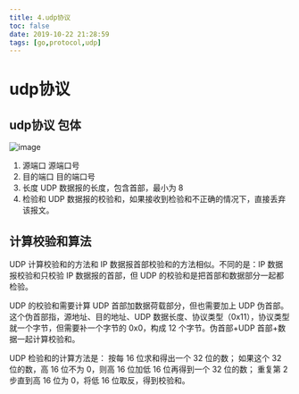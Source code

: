 ```yaml
---
title: 4.udp协议
toc: false
date: 2019-10-22 21:28:59
tags: [go,protocol,udp]
---
```


# udp协议

## udp协议 包体
![image](C5DAEAF2697B45D6927F108780C6324E)
1. 源端口 源端口号
1. 目的端口 目的端口号
1. 长度 UDP 数据报的长度，包含首部，最小为 8
1. 检验和 UDP 数据报的校验和，如果接收到检验和不正确的情况下，直接丢弃该报文。

## 计算校验和算法

UDP 计算校验和的方法和 IP 数据报首部校验和的方法相似。不同的是：IP 数据报校验和只校验 IP 数据报的首部，但 UDP 的校验和是把首部和数据部分一起都检验。

UDP 的校验和需要计算 UDP 首部加数据荷载部分，但也需要加上 UDP 伪首部。这个伪首部指，源地址、目的地址、UDP 数据长度、协议类型（0x11），协议类型就一个字节，但需要补一个字节的 0x0，构成 12 个字节。伪首部+UDP 首部+数据一起计算校验和。

UDP 检验和的计算方法是：
按每 16 位求和得出一个 32 位的数；
如果这个 32 位的数，高 16 位不为 0，则高 16 位加低 16 位再得到一个 32 位的数；
重复第 2 步直到高 16 位为 0，将低 16 位取反，得到校验和。
